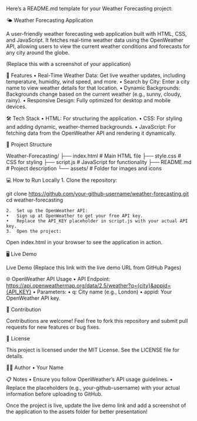 Here’s a README.md template for your Weather Forecasting project:

🌤️ Weather Forecasting Application

A user-friendly weather forecasting web application built with HTML, CSS, and JavaScript. It fetches real-time weather data using the OpenWeather API, allowing users to view the current weather conditions and forecasts for any city around the globe.

(Replace this with a screenshot of your application)

🚀 Features
	•	Real-Time Weather Data: Get live weather updates, including temperature, humidity, wind speed, and more.
	•	Search by City: Enter a city name to view weather details for that location.
	•	Dynamic Backgrounds: Backgrounds change based on the current weather (e.g., sunny, cloudy, rainy).
	•	Responsive Design: Fully optimized for desktop and mobile devices.

🛠️ Tech Stack
	•	HTML: For structuring the application.
	•	CSS: For styling and adding dynamic, weather-themed backgrounds.
	•	JavaScript: For fetching data from the OpenWeather API and rendering it dynamically.

📂 Project Structure

Weather-Forecasting/
├── index.html        # Main HTML file
├── style.css         # CSS for styling
├── script.js         # JavaScript for functionality
├── README.md         # Project description
└── assets/           # Folder for images and icons

💻 How to Run Locally
	1.	Clone the repository:

git clone https://github.com/your-github-username/weather-forecasting.git
cd weather-forecasting


	2.	Set up the OpenWeather API:
	•	Sign up at OpenWeather to get your free API key.
	•	Replace the API_KEY placeholder in script.js with your actual API key.
	3.	Open the project:
Open index.html in your browser to see the application in action.

🖥️ Live Demo

Live Demo
(Replace this link with the live demo URL from GitHub Pages)

🌐 OpenWeather API Usage
	•	API Endpoint:
https://api.openweathermap.org/data/2.5/weather?q={city}&appid={API_KEY}
	•	Parameters:
	•	q: City name (e.g., London)
	•	appid: Your OpenWeather API key.

🤝 Contribution

Contributions are welcome! Feel free to fork this repository and submit pull requests for new features or bug fixes.

📜 License

This project is licensed under the MIT License. See the LICENSE file for details.

🧑‍💻 Author
	•	Your Name

📋 Notes
	•	Ensure you follow OpenWeather’s API usage guidelines.
	•	Replace the placeholders (e.g., your-github-username) with your actual information before uploading to GitHub.

Once the project is live, update the live demo link and add a screenshot of the application to the assets folder for better presentation!
